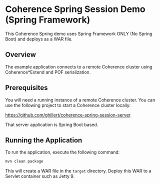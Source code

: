 # Coherence Spring Session Demo (Spring Framework)

This Coherence Spring demo uses Spring Framework ONLY (No Spring Boot)
and deploys as a WAR file.

## Overview

The example application connects to a remote Coherence cluster using
Coherence*Extend and POF serialization.

## Prerequisites

You will need a running instance of a remote Coherence cluster. You can
use the following project to start a Coherence cluster locally:

https://github.com/ghillert/coherence-spring-session-server

That server application is Spring Boot based.

## Running the Application

To run the application, execute the following command:

```bash
mvn clean package
```

This will create a WAR file in the `target` directory. Deploy this WAR
to a Servlet container such as Jetty 9.

